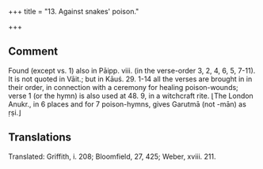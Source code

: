 +++
title = "13. Against snakes' poison."

+++
## Comment
Found (except vs. 1) also in Pāipp. viii. (in the verse-order 3, 2, 4, 6, 5, 7-11). It is not quoted in Vāit.; but in Kāuś. 29. 1-14 all the verses are brought in in their order, in connection with a ceremony for healing poison-wounds; verse 1 (or the hymn) is also used at 48. 9, in a witchcraft rite. ⌊The London Anukr., in 6 places and for 7 poison-hymns, gives Garutmā (not -mān) as ṛṣi.⌋


## Translations
Translated: Griffith, i. 208; Bloomfield, 27, 425; Weber, xviii. 211.
